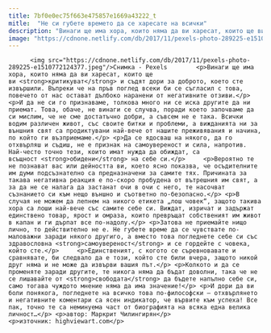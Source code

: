 ```yaml
---
title: 7bf0e0ec75f663e475857e1669a43222_t
mitle:  "Не си губете времето да се харесате на всички"
description: "Винаги ще има хора, които няма да ви харесат, които ще ви критикуват и съдят дори за доброто, което сте извършили. Въпреки че на пръв поглед всеки би се съгласил с това, повечето от нас остават дълбоко наранени от негативните отзиви. И да не си го признаваме, толкова много ни се иска другите да ни приемат. Това, …"
image: "https://cdnone.netlify.com/db/2017/11/pexels-photo-289225-e1510772124377.jpeg"
---
```


          <img src="https://cdnone.netlify.com/db/2017/11/pexels-photo-289225-e1510772124377.jpeg"/>Снимка - Pexels        <p>Винаги ще има хора, които няма да ви харесат, които ще ви <strong>критикуват</strong> и съдят дори за доброто, което сте извършили. Въпреки че на пръв поглед всеки би се съгласил с това, повечето от нас остават дълбоко наранени от негативните отзиви.</p> <p>И да не си го признаваме, толкова много ни се иска другите да ни приемат. Това, обаче, не винаги се случва, поради което започваме да си мислим, че не сме достатъчно добри, а съвсем не е така. Всички водим различен живот, със своите битки и проблеми, а вижданията ни за външния свят са продиктувани най-вече от нашите преживявания и начина, по който ги възприемаме.</p> <p>Да се ядосваш на някого, да го отхвърляш и съдиш, не е признак на самоувереност и сила, напротив. Най-често точно тези, които имат нужда да обиждат, са всъщност <strong>обидени</strong> на себе си.</p>     <p>Вероятно те не познават вас или дейността ви, което ясно показва, че осъдителните им думи подсъзнателно са предназначени за самите тях. Причината за такава негативна реакция е по-скоро пробудена от вътрешния им свят, а за да не се налага да застанат очи в очи с него, те насочват съзнанието си към нещо външно и съответно по-безопасно.</p> <p>В случая не можем да лепнем на никого етикета „лош човек“, защото такива хора са лоши най-вече със самите себе си. Виждат, изричат и задържат единствено товар, ярост и омраза, които превръщат собственият им живот в капан и ги дърпат все по-надолу.</p> <p>Затова не приемайте нищо лично, то действително не е. Не губете време да се чувствате по-маловажни заради някого другиго, а вместо това погледнете себе си със здравословна <strong>самоувереност</strong> и се гордейте с човека, който сте.</p>     <p>Единственият, с когото се съревновавате и сравнявате, би следвало да е този, който сте били вчера, защото никой друг няма и не може да извърви вашия път.</p> <p>Колкото и да се променяте заради другите, те никога няма да бъдат доволни, така че не се лишавайте от <strong>свободата</strong> да бъдете напълно себе си, само тогава чуждото мнение няма да има значение!</p> <p>И дори да ви боли понякога, погледнете на всичко това по-философски – отхвърлянето и негативните коментари са ясен индикатор, че вървите към успеха! Все пак, точно те са неминуема част от биографията на всяка една велика личност…</p> <p>автор: Маркрит Чилингирян</p> <p>източник: highviewart.com</p>        